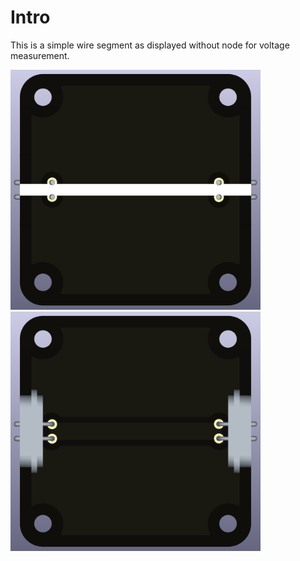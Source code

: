 # Intro  
This is a simple wire segment as displayed without node for voltage measurement.

<img src="wire-straight_blank_TOP.png" alt="Circuit Diagram" width="400"> <img src="wire-straight_blank_BOTTOM.png" alt="Circuit Diagram" width="400">
